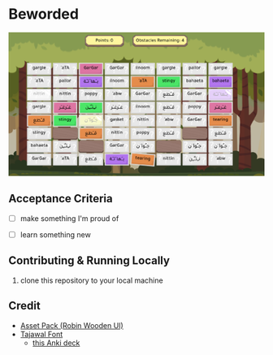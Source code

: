 # Beworded

![Screenshot of Beworded](/doc/img/project.png)

## Acceptance Criteria

- [ ] make something I'm proud of
- [ ] learn something new


## Contributing & Running Locally

1. clone this repository to your local machine


## Credit

- [Asset Pack (Robin Wooden UI)](https://prinbles.itch.io/robin)
- [Tajawal Font](https://fonts.google.com/specimen/Tajawal)
    - [this Anki deck](https://ankiweb.net/shared/info/293204297)